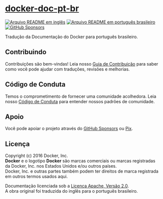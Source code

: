 # [docker-doc-pt-br][page]

[![Arquivo README em inglês][badge-readme-en]][readme-en]
[![Arquivo README em português brasileiro][badge-readme-pt-br]][readme-pt-br]
[![GitHub Sponsors][badge-github-sponsors]][github-sponsors]

Tradução da Documentação do Docker para português brasileiro.

## Contribuindo

Contribuições são bem-vindas!
Leia nosso [Guia de Contribuição][contributing] para saber como você pode ajudar
com traduções, revisões e melhorias.

## Código de Conduta

Temos o comprometimento de fornecer uma comunidade acolhedora.
Leia nosso [Código de Conduta][code-of-conduct] para entender nossos padrões de
comunidade.

## Apoio

Você pode apoiar o projeto através do [GitHub Sponsors][github-sponsors] ou
[Pix][sponsor].

## Licença

Copyright (c) 2016 Docker, Inc.<br>
**Docker** e o logotipo **Docker** são marcas comerciais ou marcas registradas
da Docker, Inc. nos Estados Unidos e/ou outros países.<br>
Docker, Inc. e outras partes também podem ter direitos de marca registrada em
outros termos usados aqui.

Documentação licenciada sob a [Licença Apache, Versão 2.0][license].<br>
A obra original foi traduzida do inglês para o português brasileiro.

[badge-github-sponsors]: https://img.shields.io/github/sponsors/docsdevbr

[badge-readme-en]: https://img.shields.io/badge/lang-en-blue.svg

[badge-readme-pt-br]: https://img.shields.io/badge/lang-pt--br-dark--green.svg

[contributing]: https://github.com/docsdevbr/.github/blob/main/CONTRIBUTING.md

[code-of-conduct]: https://github.com/docsdevbr/.github/blob/main/CODE_OF_CONDUCT.md

[github-sponsors]: https://github.com/sponsors/docsdevbr

[license]: LICENSE

[page]: https://docs.dev.br/pt-br/docs/docker/doc/

[readme-en]: README.EN.md

[readme-pt-br]: README.md

[sponsor]: https://docs.dev.br/pt-br/support-us
